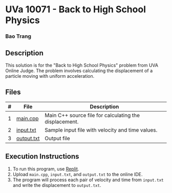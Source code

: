 # UVa 10071 - Back to High School Physics
### Bao Trang

## Description

This solution is for the "Back to High School Physics" problem from UVA Online Judge. The problem involves calculating the displacement of a particle moving with uniform acceleration.

## Files

|   #   | File                         | Description                                                  |
| :---: | ---------------------------- | ------------------------------------------------------------ |
|   1   | [main.cpp](https://github.com/baogtrang/4883-Prog-Tech/blob/main/Assignments/A04/P10071/main.cpp)       | Main C++ source file for calculating the displacement.       |
|   2   | [input.txt](https://github.com/baogtrang/4883-Prog-Tech/blob/main/Assignments/A04/P10071/input.txt)     | Sample input file with velocity and time values.             |
|   3   | [output.txt](https://github.com/baogtrang/4883-Prog-Tech/blob/main/Assignments/A04/P10071/output.txt)   | Output file   |

## Execution Instructions

1. To run this program, use [Replit](https://replit.com/~).
2. Upload `main.cpp`, `input.txt`, and `output.txt` to the online IDE.
3.  The program will process each pair of velocity and time from `input.txt` and write the displacement to `output.txt`.



